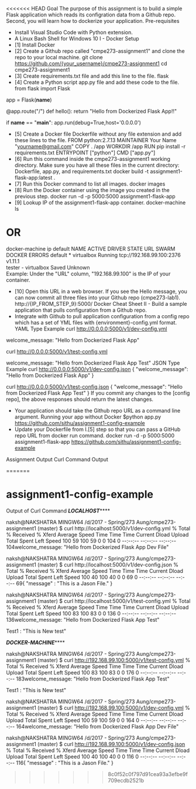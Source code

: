 <<<<<<< HEAD
Goal
The purpose of this assignment is to build a simple Flask application which reads its configration data from a Github repo. Second, you will learn how to dockerize your application.
Pre-requisites
* Install Visual Studio Code with Python extension.
* A Linux Bash Shell for Windows 10
I - Docker Setup
* [1] Install Docker
* [2] Create a Github repo called "cmpe273-assignment1" and clone the repo to your local machine.
git clone https://github.com/{your_username}/cmpe273-assignment1
cd cmpe273-assignment1
* [3] Create requirements.txt file and add this line to the file.
flask
* [4] Create a Python script app.py file and add these code to the file.
from flask import Flask

app = Flask(__name__)

@app.route("/")
def hello():
    return "Hello from Dockerized Flask App!!"

if __name__ == "__main__":
    app.run(debug=True,host='0.0.0.0')
* [5] Create a Docker file Dockerfile without any file extension and add these lines to the file.
FROM python:2.7.13
MAINTAINER Your Name "yourname@gmail.com"
COPY . /app
WORKDIR /app
RUN pip install -r requirements.txt
ENTRYPOINT ["python"]
CMD ["app.py"]
* [6] Run this command inside the cmpe273-assignment1 working directory. Make sure you have all these files in the current directory: Dockerfile, app.py, and requirements.txt
docker build -t assignment1-flask-app:latest .
* [7] Run this Docker command to list all images.
docker images
* [8] Run the Docker container using the image you created in the previous step.
docker run -d -p 5000:5000 assignment1-flask-app
* [9] Lookup IP of the assignment1-flask-app container.
docker-machine ls
# OR 
docker-machine ip default
NAME      ACTIVE   DRIVER       STATE     URL                         SWARM   DOCKER    ERRORS
default   *        virtualbox   Running   tcp://192.168.99.100:2376           v1.11.1   
tester    -        virtualbox   Saved                                         Unknown   
Example: Under the "URL" column, "192.168.99.100" is the IP of your container.
* [10] Open this URL in a web browser. If you see the Hello message, you can now commit all three files into your Github repo (cmpe273-lab1).
http://{IP_FROM_STEP_9}:5000/
Docker Cheat Sheet
II - Build a sample application that pulls configuration from a Github repo.
* Integrate with Github to pull application configuration from a config repo which has a set of YML files with {environment}-config.yml format.
YAML Type Example
curl http://0.0.0.0:5000/v1/dev-config.yml

welcome_message: "Hello from Dockerized Flask App"

curl http://0.0.0.0:5000/v1/test-config.yml

welcome_message: "Hello from Dockerized Flask App Test"
JSON Type Example
curl http://0.0.0.0:5000/v1/dev-config.json
{
    "welcome_message": "Hello from Dockerized Flask App"
}

curl http://0.0.0.0:5000/v1/test-config.json
{
    "welcome_message": "Hello from Dockerized Flask App Test"
}
If you commit any changes to the [config repo], the above responses should return the latest changes.
* Your application should take the Github repo URL as a command line argument.
Running your app without Docker
$python app.py https://github.com/sithu/assignment1-config-example
* Update your Dockerfile from I.[5] step so that you can pass a GitHub repo URL from docker run command.
docker run -d -p 5000:5000 assignment1-flask-app https://github.com/sithu/assignment1-config-example




Assignment Output
Curl Command Output

=======
# assignment1-config-example

Output of Curl Command
***************************LOCALHOST*******************************

naksh@NAKSHATRA MINGW64 /d/2017 - Spring/273 Aung/cmpe273-assignment1 (master)
$ curl http://localhost:5000/v1/dev-config.yml
  % Total    % Received % Xferd  Average Speed   Time    Time     Time  Current
                                 Dload  Upload   Total   Spent    Left  Speed
100    59  100    59    0     0    104      0 --:--:-- --:--:-- --:--:--   104welcome_message: "Hello from Dockerized Flask App Dev File"

naksh@NAKSHATRA MINGW64 /d/2017 - Spring/273 Aung/cmpe273-assignment1 (master)
$ curl http://localhost:5000/v1/dev-config.json
  % Total    % Received % Xferd  Average Speed   Time    Time     Time  Current
                                 Dload  Upload   Total   Spent    Left  Speed
100    40  100    40    0     0     69      0 --:--:-- --:--:-- --:--:--    69{
        "message" : "This is a Jason File."
}

naksh@NAKSHATRA MINGW64 /d/2017 - Spring/273 Aung/cmpe273-assignment1 (master)
$ curl http://localhost:5000/v1/test-config.yml
  % Total    % Received % Xferd  Average Speed   Time    Time     Time  Current
                                 Dload  Upload   Total   Spent    Left  Speed
100    83  100    83    0     0    136      0 --:--:-- --:--:-- --:--:--   136welcome_message: "Hello from Dockerized Flask App Test"

Test1 : "This is New test"

***************************DOCKER-MACHINE*******************************


naksh@NAKSHATRA MINGW64 /d/2017 - Spring/273 Aung/cmpe273-assignment1 (master)
$ curl http://192.168.99.100:5000/v1/test-config.yml
  % Total    % Received % Xferd  Average Speed   Time    Time     Time  Current
                                 Dload  Upload   Total   Spent    Left  Speed
100    83  100    83    0     0    176      0 --:--:-- --:--:-- --:--:--   183welcome_message: "Hello from Dockerized Flask App Test"

Test1 : "This is New test"

naksh@NAKSHATRA MINGW64 /d/2017 - Spring/273 Aung/cmpe273-assignment1 (master)
$ curl http://192.168.99.100:5000/v1/dev-config.yml
  % Total    % Received % Xferd  Average Speed   Time    Time     Time  Current
                                 Dload  Upload   Total   Spent    Left  Speed
100    59  100    59    0     0    164      0 --:--:-- --:--:-- --:--:--   164welcome_message: "Hello from Dockerized Flask App Dev File"

naksh@NAKSHATRA MINGW64 /d/2017 - Spring/273 Aung/cmpe273-assignment1 (master)
$ curl http://192.168.99.100:5000/v1/dev-config.json
  % Total    % Received % Xferd  Average Speed   Time    Time     Time  Current
                                 Dload  Upload   Total   Spent    Left  Speed
100    40  100    40    0     0    116      0 --:--:-- --:--:-- --:--:--   116{
        "message" : "This is a Jason File."
}
>>>>>>> 8c0f52c0f797d91cea93a3efbe9f709ecdb2521b
